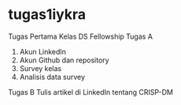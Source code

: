 # tugas1iykra
Tugas Pertama Kelas DS Fellowship
Tugas A
1. Akun LinkedIn
2. Akun Github dan repository
3. Survey kelas
4. Analisis data survey

Tugas B
Tulis artikel di LinkedIn tentang CRISP-DM
